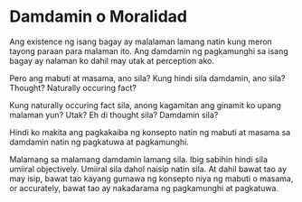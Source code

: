 # Damdamin o Moralidad

Ang existence ng isang bagay ay malalaman lamang natin kung meron tayong paraan para malaman ito. Ang damdamin ng pagkamunghi sa isang bagay ay nalaman ko dahil may utak at perception ako.

Pero ang mabuti at masama, ano sila? Kung hindi sila damdamin, ano sila? Thought? Naturally occuring fact?

Kung naturally occuring fact sila, anong kagamitan ang ginamit ko upang malaman yun? Utak? Eh di thought sila? Damdamin sila?

Hindi ko makita ang pagkakaiba ng konsepto natin ng mabuti at masama sa damdamin natin ng pagkatuwa at pagkamunghi.

Malamang sa malamang damdamin lamang sila. Ibig sabihin hindi sila umiiral objectively. Umiiral sila dahol naisip natin sila. At dahil bawat tao ay may isip, bawat tao kayang gumawa ng konsepto niya ng mabuti o masama, or accurately, bawat tao ay nakadarama ng pagkamunghi at pagkatuwa.

